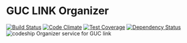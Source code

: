 GUC LINK Organizer
===================
[![Build Status](https://travis-ci.org/ah450/guclink-organizer-service.svg?branch=master)](https://travis-ci.org/ah450/guclink-organizer-service)
[![Code Climate](https://codeclimate.com/github/ah450/guclink-organizer-service/badges/gpa.svg)](https://codeclimate.com/github/ah450/guclink-organizer-service)
[![Test Coverage](https://codeclimate.com/github/ah450/guclink-organizer-service/badges/coverage.svg)](https://codeclimate.com/github/ah450/guclink-organizer-service/coverage)
[![Dependency Status](https://gemnasium.com/ah450/guclink-organizer-service.svg)](https://gemnasium.com/ah450/guclink-organizer-service)
![codeship](https://codeship.com/projects/7b886bd0-db4f-0133-4f4d-561c728b2028/status?branch=master)
Organizer service for GUC link
